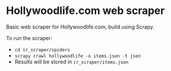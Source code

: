 # Hollywoodlife.com web scraper

Basic web scraper for Hollywoodlife.com, build using Scrapy. 

To run the scraper:
- `cd ir_scraper/spiders`
- `scrapy crawl hollywoodlife -o items.json -t json`
- Results will be stored in `ir_scraper/items.json`
